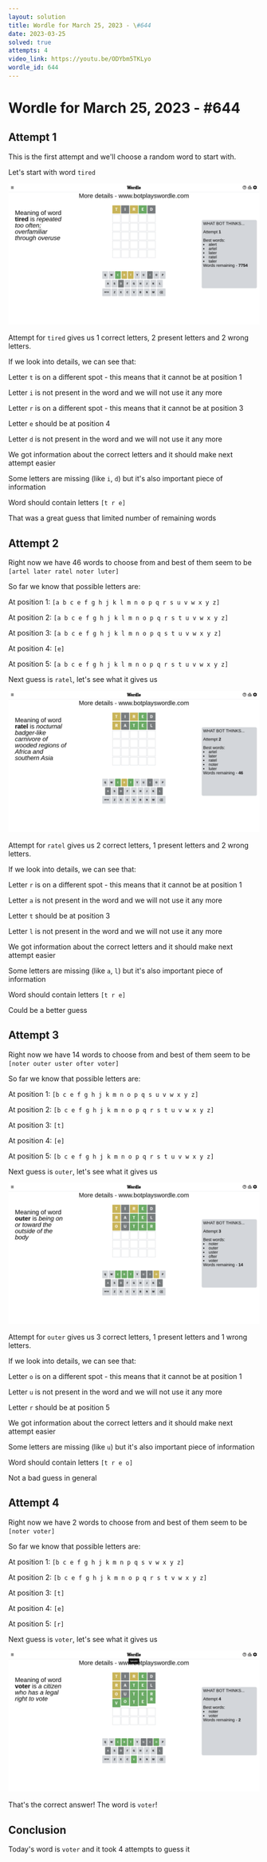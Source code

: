 ```yaml
---
layout: solution
title: Wordle for March 25, 2023 - \#644
date: 2023-03-25
solved: true
attempts: 4
video_link: https://youtu.be/ODYbm5TKLyo
wordle_id: 644
---
```


# Wordle for March 25, 2023 - \#644

## Attempt 1

This is the first attempt and we'll choose a random word to start with.

Let's start with word `tired`

![Attempt 1](2023-03-25/attempt-1.png)

Attempt for `tired` gives us 1 correct letters, 2 present letters and 2 wrong letters.

If we look into details, we can see that:

Letter `t` is on a different spot - this means that it cannot be at position 1

Letter `i` is not present in the word and we will not use it any more

Letter `r` is on a different spot - this means that it cannot be at position 3

Letter `e` should be at position 4

Letter `d` is not present in the word and we will not use it any more

We got information about the correct letters and it should make next attempt easier

Some letters are missing (like `i`, `d`) but it's also important piece of information

Word should contain letters `[t r e]`

That was a great guess that limited number of remaining words



## Attempt 2

Right now we have 46 words to choose from and best of them seem to be `[artel later ratel noter luter]`

So far we know that possible letters are:

At position 1: `[a b c e f g h j k l m n o p q r s u v w x y z]`

At position 2: `[a b c e f g h j k l m n o p q r s t u v w x y z]`

At position 3: `[a b c e f g h j k l m n o p q s t u v w x y z]`

At position 4: `[e]`

At position 5: `[a b c e f g h j k l m n o p q r s t u v w x y z]`

Next guess is `ratel`, let's see what it gives us

![Attempt 2](2023-03-25/attempt-2.png)

Attempt for `ratel` gives us 2 correct letters, 1 present letters and 2 wrong letters.

If we look into details, we can see that:

Letter `r` is on a different spot - this means that it cannot be at position 1

Letter `a` is not present in the word and we will not use it any more

Letter `t` should be at position 3

Letter `l` is not present in the word and we will not use it any more

We got information about the correct letters and it should make next attempt easier

Some letters are missing (like `a`, `l`) but it's also important piece of information

Word should contain letters `[t r e]`

Could be a better guess



## Attempt 3

Right now we have 14 words to choose from and best of them seem to be `[noter outer uster ofter voter]`

So far we know that possible letters are:

At position 1: `[b c e f g h j k m n o p q s u v w x y z]`

At position 2: `[b c e f g h j k m n o p q r s t u v w x y z]`

At position 3: `[t]`

At position 4: `[e]`

At position 5: `[b c e f g h j k m n o p q r s t u v w x y z]`

Next guess is `outer`, let's see what it gives us

![Attempt 3](2023-03-25/attempt-3.png)

Attempt for `outer` gives us 3 correct letters, 1 present letters and 1 wrong letters.

If we look into details, we can see that:

Letter `o` is on a different spot - this means that it cannot be at position 1

Letter `u` is not present in the word and we will not use it any more

Letter `r` should be at position 5

We got information about the correct letters and it should make next attempt easier

Some letters are missing (like `u`) but it's also important piece of information

Word should contain letters `[t r e o]`

Not a bad guess in general



## Attempt 4

Right now we have 2 words to choose from and best of them seem to be `[noter voter]`

So far we know that possible letters are:

At position 1: `[b c e f g h j k m n p q s v w x y z]`

At position 2: `[b c e f g h j k m n o p q r s t v w x y z]`

At position 3: `[t]`

At position 4: `[e]`

At position 5: `[r]`

Next guess is `voter`, let's see what it gives us

![Attempt 4](2023-03-25/attempt-4.png)

That's the correct answer! The word is `voter`!

## Conclusion

Today's word is `voter` and it took 4 attempts to guess it

